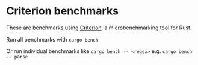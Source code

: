 # Criterion benchmarks

These are benchmarks using [Criterion](https://github.com/bheisler/criterion.rs), a microbenchmarking tool for Rust.

Run all benchmarks with `cargo bench`

Or run individual benchmarks like `cargo bench -- <regex>` e.g. `cargo bench -- parse`
